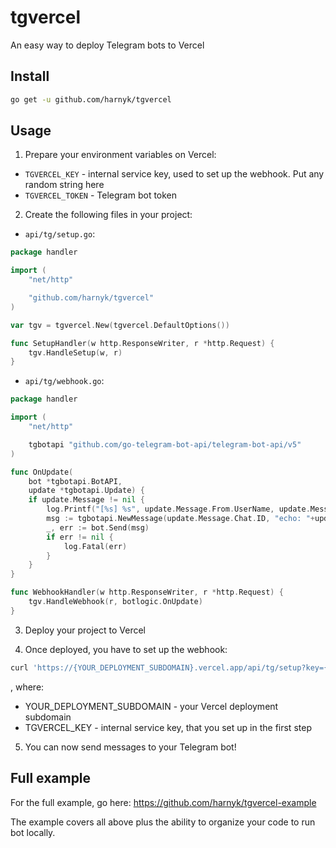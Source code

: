 # tgvercel

An easy way to deploy Telegram bots to Vercel

## Install

```bash
go get -u github.com/harnyk/tgvercel
```

## Usage

1. Prepare your environment variables on Vercel:

-   `TGVERCEL_KEY` - internal service key, used to set up the webhook.
    Put any random string here
-   `TGVERCEL_TOKEN` - Telegram bot token

2. Create the following files in your project:

-   `api/tg/setup.go`:

```go
package handler

import (
	"net/http"

	"github.com/harnyk/tgvercel"
)

var tgv = tgvercel.New(tgvercel.DefaultOptions())

func SetupHandler(w http.ResponseWriter, r *http.Request) {
	tgv.HandleSetup(w, r)
}
```

-   `api/tg/webhook.go`:

```go
package handler

import (
	"net/http"

    tgbotapi "github.com/go-telegram-bot-api/telegram-bot-api/v5"
)

func OnUpdate(
	bot *tgbotapi.BotAPI,
	update *tgbotapi.Update) {
	if update.Message != nil {
		log.Printf("[%s] %s", update.Message.From.UserName, update.Message.Text)
		msg := tgbotapi.NewMessage(update.Message.Chat.ID, "echo: "+update.Message.Text)
		_, err := bot.Send(msg)
		if err != nil {
			log.Fatal(err)
		}
	}
}

func WebhookHandler(w http.ResponseWriter, r *http.Request) {
	tgv.HandleWebhook(r, botlogic.OnUpdate)
}
```

3. Deploy your project to Vercel

4. Once deployed, you have to set up the webhook:

```bash
curl 'https://{YOUR_DEPLOYMENT_SUBDOMAIN}.vercel.app/api/tg/setup?key={TGVERCEL_KEY}'
```

, where:

-   YOUR_DEPLOYMENT_SUBDOMAIN - your Vercel deployment subdomain
-   TGVERCEL_KEY - internal service key, that you set up in the first step

5. You can now send messages to your Telegram bot!

## Full example

For the full example, go here: https://github.com/harnyk/tgvercel-example

The example covers all above plus the ability to organize your code to run bot locally.
